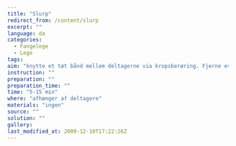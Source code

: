 ```yaml
---
title: "Slurp"
redirect_from: /content/slurp
excerpt: ""
language: da
categories:
  - Fangelege
  - Lege
tags: 
aim: "knytte et tæt bånd mellem deltagerne via kropsberøring. Fjerne evt. nervøse spændinger"
instruction: ""
preparation: ""
preparation_time: ""
time: "5-15 min"
where: "afhænger af deltagere"
materials: "ingen"
source: ""
solution: ""
gallery:
last_modified_at: 2009-12-10T17:22:26Z
---
```

